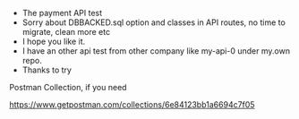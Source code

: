 - The payment API test
- Sorry about DBBACKED.sql option and classes in API routes, no time to migrate, clean more etc
- I hope you like it.
- I have an other api test from other company like my-api-0 under my.own repo. 
- Thanks to try

Postman Collection, if you need

https://www.getpostman.com/collections/6e84123bb1a6694c7f05

